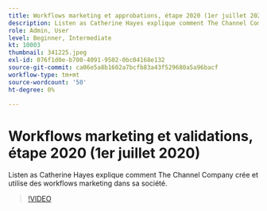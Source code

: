 ```yaml
---
title: Workflows marketing et approbations, étape 2020 (1er juillet 2020)
description: Listen as Catherine Hayes explique comment The Channel Company crée et utilise des workflows marketing dans sa société.
role: Admin, User
level: Beginner, Intermediate
kt: 10003
thumbnail: 341225.jpeg
exl-id: 076f1d0e-b700-4091-9502-0bc04168e132
source-git-commit: ca06e5a8b1602a7bcfb83a43f529680a5a96bacf
workflow-type: tm+mt
source-wordcount: '50'
ht-degree: 0%

---
```


# Workflows marketing et validations, étape 2020 (1er juillet 2020)

Listen as Catherine Hayes explique comment The Channel Company crée et utilise des workflows marketing dans sa société.

>[!VIDEO](https://video.tv.adobe.com/v/341225/?quality=12&learn=on)
